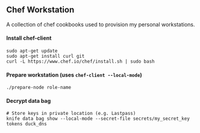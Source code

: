 ## Chef Workstation

A collection of chef cookbooks used to provision my personal workstations.

#### Install chef-client
```
sudo apt-get update
sudo apt-get install curl git
curl -L https://www.chef.io/chef/install.sh | sudo bash
```

#### Prepare workstation (uses `chef-client --local-mode`)
```
./prepare-node role-name
```

#### Decrypt data bag
```
# Store keys in private location (e.g. Lastpass)
knife data bag show --local-mode --secret-file secrets/my_secret_key tokens duck_dns
```

